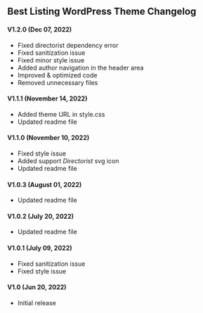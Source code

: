 ## Best Listing WordPress Theme Changelog

#### V1.2.0 (Dec 07, 2022)
- Fixed directorist dependency error
- Fixed sanitization issue
- Fixed minor style issue
- Added author navigation in the header area
- Improved & optimized code
- Removed unnecessary files

#### V1.1.1 (November 14, 2022)
- Added theme URL in style.css
- Updated readme file

#### V1.1.0 (November 10, 2022)
- Fixed style issue
- Added support *Directorist* svg icon
- Updated readme file

#### V1.0.3 (August 01, 2022)
- Updated readme file

#### V1.0.2 (July 20, 2022)
- Updated readme file

#### V1.0.1 (July 09, 2022)
- Fixed sanitization issue
- Fixed style issue

#### V1.0 (Jun 20, 2022)
- Initial release